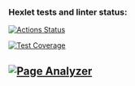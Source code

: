 ### Hexlet tests and linter status:

[![Actions Status](https://github.com/areldin8/java-project-72/actions/workflows/hexlet-check.yml/badge.svg)](https://github.com/areldin8/java-project-72/actions)

[![Test Coverage](https://api.codeclimate.com/v1/badges/dfcfa1c8703f661f3c7f/test_coverage)](https://codeclimate.com/github/areldin8/java-project-72/test_coverage)

## **[![Page Analyzer](https://java-project-72-f4b2.onrender.com)](https://java-project-72-f4b2.onrender.com)**
